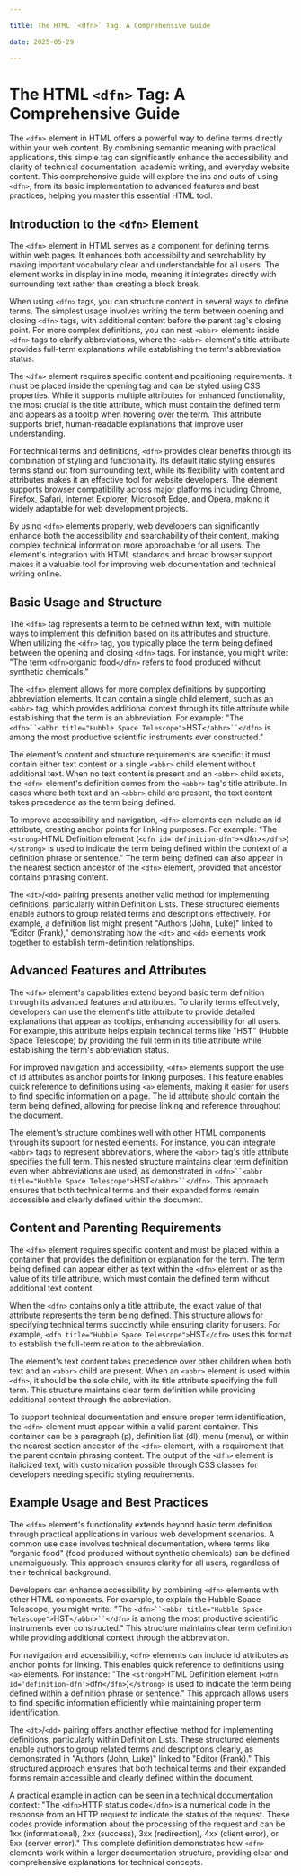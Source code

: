 ```yaml
---

title: The HTML `<dfn>` Tag: A Comprehensive Guide

date: 2025-05-29

---
```



# The HTML `<dfn>` Tag: A Comprehensive Guide

The `<dfn>` element in HTML offers a powerful way to define terms directly within your web content. By combining semantic meaning with practical applications, this simple tag can significantly enhance the accessibility and clarity of technical documentation, academic writing, and everyday website content. This comprehensive guide will explore the ins and outs of using `<dfn>`, from its basic implementation to advanced features and best practices, helping you master this essential HTML tool.


## Introduction to the `<dfn>` Element

The `<dfn>` element in HTML serves as a component for defining terms within web pages. It enhances both accessibility and searchability by making important vocabulary clear and understandable for all users. The element works in display inline mode, meaning it integrates directly with surrounding text rather than creating a block break.

When using `<dfn>` tags, you can structure content in several ways to define terms. The simplest usage involves writing the term between opening and closing `<dfn>` tags, with additional content before the parent tag's closing point. For more complex definitions, you can nest `<abbr>` elements inside `<dfn>` tags to clarify abbreviations, where the `<abbr>` element's title attribute provides full-term explanations while establishing the term's abbreviation status.

The `<dfn>` element requires specific content and positioning requirements. It must be placed inside the opening tag and can be styled using CSS properties. While it supports multiple attributes for enhanced functionality, the most crucial is the title attribute, which must contain the defined term and appears as a tooltip when hovering over the term. This attribute supports brief, human-readable explanations that improve user understanding.

For technical terms and definitions, `<dfn>` provides clear benefits through its combination of styling and functionality. Its default italic styling ensures terms stand out from surrounding text, while its flexibility with content and attributes makes it an effective tool for website developers. The element supports browser compatibility across major platforms including Chrome, Firefox, Safari, Internet Explorer, Microsoft Edge, and Opera, making it widely adaptable for web development projects.

By using `<dfn>` elements properly, web developers can significantly enhance both the accessibility and searchability of their content, making complex technical information more approachable for all users. The element's integration with HTML standards and broad browser support makes it a valuable tool for improving web documentation and technical writing online.


## Basic Usage and Structure

The `<dfn>` tag represents a term to be defined within text, with multiple ways to implement this definition based on its attributes and structure. When utilizing the `<dfn>` tag, you typically place the term being defined between the opening and closing `<dfn>` tags. For instance, you might write: "The term `<dfn>`organic food`</dfn>` refers to food produced without synthetic chemicals."

The `<dfn>` element allows for more complex definitions by supporting abbreviation elements. It can contain a single child element, such as an `<abbr>` tag, which provides additional context through its title attribute while establishing that the term is an abbreviation. For example: "The `<dfn>``<abbr title="Hubble Space Telescope">`HST`</abbr>``</dfn>` is among the most productive scientific instruments ever constructed."

The element's content and structure requirements are specific: it must contain either text content or a single `<abbr>` child element without additional text. When no text content is present and an `<abbr>` child exists, the `<dfn>` element's definition comes from the `<abbr>` tag's title attribute. In cases where both text and an `<abbr>` child are present, the text content takes precedence as the term being defined.

To improve accessibility and navigation, `<dfn>` elements can include an id attribute, creating anchor points for linking purposes. For example: "The `<strong>`HTML Definition element (`<dfn id='definition-dfn">`&lt;dfn&gt;`</dfn>`)`</strong>` is used to indicate the term being defined within the context of a definition phrase or sentence." The term being defined can also appear in the nearest section ancestor of the `<dfn>` element, provided that ancestor contains phrasing content.

The `<dt>`/`<dd>` pairing presents another valid method for implementing definitions, particularly within Definition Lists. These structured elements enable authors to group related terms and descriptions effectively. For example, a definition list might present "Authors (John, Luke)" linked to "Editor (Frank)," demonstrating how the `<dt>` and `<dd>` elements work together to establish term-definition relationships.


## Advanced Features and Attributes

The `<dfn>` element's capabilities extend beyond basic term definition through its advanced features and attributes. To clarify terms effectively, developers can use the element's title attribute to provide detailed explanations that appear as tooltips, enhancing accessibility for all users. For example, this attribute helps explain technical terms like "HST" (Hubble Space Telescope) by providing the full term in its title attribute while establishing the term's abbreviation status.

For improved navigation and accessibility, `<dfn>` elements support the use of id attributes as anchor points for linking purposes. This feature enables quick reference to definitions using `<a>` elements, making it easier for users to find specific information on a page. The id attribute should contain the term being defined, allowing for precise linking and reference throughout the document.

The element's structure combines well with other HTML components through its support for nested elements. For instance, you can integrate `<abbr>` tags to represent abbreviations, where the `<abbr>` tag's title attribute specifies the full term. This nested structure maintains clear term definition even when abbreviations are used, as demonstrated in `<dfn>``<abbr title="Hubble Space Telescope">`HST`</abbr>``</dfn>`. This approach ensures that both technical terms and their expanded forms remain accessible and clearly defined within the document.


## Content and Parenting Requirements

The `<dfn>` element requires specific content and must be placed within a container that provides the definition or explanation for the term. The term being defined can appear either as text within the `<dfn>` element or as the value of its title attribute, which must contain the defined term without additional text content.

When the `<dfn>` contains only a title attribute, the exact value of that attribute represents the term being defined. This structure allows for specifying technical terms succinctly while ensuring clarity for users. For example, `<dfn title="Hubble Space Telescope">`HST`</dfn>` uses this format to establish the full-term relation to the abbreviation.

The element's text content takes precedence over other children when both text and an `<abbr>` child are present. When an `<abbr>` element is used within `<dfn>`, it should be the sole child, with its title attribute specifying the full term. This structure maintains clear term definition while providing additional context through the abbreviation.

To support technical documentation and ensure proper term identification, the `<dfn>` element must appear within a valid parent container. This container can be a paragraph (p), definition list (dl), menu (menu), or within the nearest section ancestor of the `<dfn>` element, with a requirement that the parent contain phrasing content. The output of the `<dfn>` element is italicized text, with customization possible through CSS classes for developers needing specific styling requirements.


## Example Usage and Best Practices

The `<dfn>` element's functionality extends beyond basic term definition through practical applications in various web development scenarios. A common use case involves technical documentation, where terms like "organic food" (food produced without synthetic chemicals) can be defined unambiguously. This approach ensures clarity for all users, regardless of their technical background.

Developers can enhance accessibility by combining `<dfn>` elements with other HTML components. For example, to explain the Hubble Space Telescope, you might write: "The `<dfn>``<abbr title="Hubble Space Telescope">`HST`</abbr>``</dfn>` is among the most productive scientific instruments ever constructed." This structure maintains clear term definition while providing additional context through the abbreviation.

For navigation and accessibility, `<dfn>` elements can include id attributes as anchor points for linking. This enables quick reference to definitions using `<a>` elements. For instance: "The `<strong>`HTML Definition element (`<dfn id='definition-dfn'>`dfn`</dfn>`)`</strong>` is used to indicate the term being defined within a definition phrase or sentence." This approach allows users to find specific information efficiently while maintaining proper term identification.

The `<dt>`/`<dd>` pairing offers another effective method for implementing definitions, particularly within Definition Lists. These structured elements enable authors to group related terms and descriptions clearly, as demonstrated in "Authors (John, Luke)" linked to "Editor (Frank)." This structured approach ensures that both technical terms and their expanded forms remain accessible and clearly defined within the document.

A practical example in action can be seen in a technical documentation context: "The `<dfn>`HTTP status code`</dfn>` is a numerical code in the response from an HTTP request to indicate the status of the request. These codes provide information about the processing of the request and can be 1xx (informational), 2xx (success), 3xx (redirection), 4xx (client error), or 5xx (server error)." This complete definition demonstrates how `<dfn>` elements work within a larger documentation structure, providing clear and comprehensive explanations for technical concepts.

